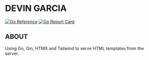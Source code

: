 # DEVIN GARCIA

[![Go Reference](https://pkg.go.dev/badge/github.com/rotemhoresh/shadcn-templ.svg)](https://pkg.go.dev/github.com/rotemhoresh/shadcn-templ)
[![Go Report Card](https://goreportcard.com/badge/github.com/batmanonwheels/devin-garcia)](https://goreportcard.com/report/github.com/batmanonwheels/devin-garcia)

## ABOUT

Using Go, Gin, HTMX and Tailwind to serve HTML templates from the server.

